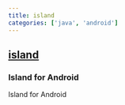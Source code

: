 ```yaml
---
title: island
categories: ['java', 'android']
---
```

## [island](https://github.com/oasisfeng/island)

### Island for Android


Island for Android
